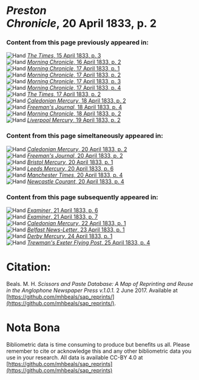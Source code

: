 # *Preston Chronicle*, 20 April 1833, p. 2  
  
### Content from this page previously appeared in:  
![Hand](http://scissorsandpaste.net/wp-content/uploads/2017/06/smallhandpointer.png) [*The Times*, 15 April 1833, p. 3](https://mhbeals.github.io/sap_html/The-Times/The-Times-15-April-1833-p-3)  
![Hand](http://scissorsandpaste.net/wp-content/uploads/2017/06/smallhandpointer.png) [*Morning Chronicle*, 16 April 1833, p. 2](https://mhbeals.github.io/sap_html/Morning-Chronicle/Morning-Chronicle-16-April-1833-p-2)  
![Hand](http://scissorsandpaste.net/wp-content/uploads/2017/06/smallhandpointer.png) [*Morning Chronicle*, 17 April 1833, p. 1](https://mhbeals.github.io/sap_html/Morning-Chronicle/Morning-Chronicle-17-April-1833-p-1)  
![Hand](http://scissorsandpaste.net/wp-content/uploads/2017/06/smallhandpointer.png) [*Morning Chronicle*, 17 April 1833, p. 2](https://mhbeals.github.io/sap_html/Morning-Chronicle/Morning-Chronicle-17-April-1833-p-2)  
![Hand](http://scissorsandpaste.net/wp-content/uploads/2017/06/smallhandpointer.png) [*Morning Chronicle*, 17 April 1833, p. 3](https://mhbeals.github.io/sap_html/Morning-Chronicle/Morning-Chronicle-17-April-1833-p-3)  
![Hand](http://scissorsandpaste.net/wp-content/uploads/2017/06/smallhandpointer.png) [*Morning Chronicle*, 17 April 1833, p. 4](https://mhbeals.github.io/sap_html/Morning-Chronicle/Morning-Chronicle-17-April-1833-p-4)  
![Hand](http://scissorsandpaste.net/wp-content/uploads/2017/06/smallhandpointer.png) [*The Times*, 17 April 1833, p. 2](https://mhbeals.github.io/sap_html/The-Times/The-Times-17-April-1833-p-2)  
![Hand](http://scissorsandpaste.net/wp-content/uploads/2017/06/smallhandpointer.png) [*Caledonian Mercury*, 18 April 1833, p. 2](https://mhbeals.github.io/sap_html/Caledonian-Mercury/Caledonian-Mercury-18-April-1833-p-2)  
![Hand](http://scissorsandpaste.net/wp-content/uploads/2017/06/smallhandpointer.png) [*Freeman's Journal*, 18 April 1833, p. 4](https://mhbeals.github.io/sap_html/Freeman's-Journal/Freeman's-Journal-18-April-1833-p-4)  
![Hand](http://scissorsandpaste.net/wp-content/uploads/2017/06/smallhandpointer.png) [*Morning Chronicle*, 18 April 1833, p. 2](https://mhbeals.github.io/sap_html/Morning-Chronicle/Morning-Chronicle-18-April-1833-p-2)  
![Hand](http://scissorsandpaste.net/wp-content/uploads/2017/06/smallhandpointer.png) [*Liverpool Mercury*, 19 April 1833, p. 2](https://mhbeals.github.io/sap_html/Liverpool-Mercury/Liverpool-Mercury-19-April-1833-p-2)  
  
### Content from this page simeltaneously appeared in:  
![Hand](http://scissorsandpaste.net/wp-content/uploads/2017/06/smallhandpointer.png) [*Caledonian Mercury*, 20 April 1833, p. 2](https://mhbeals.github.io/sap_html/Caledonian-Mercury/Caledonian-Mercury-20-April-1833-p-2)  
![Hand](http://scissorsandpaste.net/wp-content/uploads/2017/06/smallhandpointer.png) [*Freeman's Journal*, 20 April 1833, p. 2](https://mhbeals.github.io/sap_html/Freeman's-Journal/Freeman's-Journal-20-April-1833-p-2)  
![Hand](http://scissorsandpaste.net/wp-content/uploads/2017/06/smallhandpointer.png) [*Bristol Mercury*, 20 April 1833, p. 1](https://mhbeals.github.io/sap_html/Bristol-Mercury/Bristol-Mercury-20-April-1833-p-1)  
![Hand](http://scissorsandpaste.net/wp-content/uploads/2017/06/smallhandpointer.png) [*Leeds Mercury*, 20 April 1833, p. 6](https://mhbeals.github.io/sap_html/Leeds-Mercury/Leeds-Mercury-20-April-1833-p-6)  
![Hand](http://scissorsandpaste.net/wp-content/uploads/2017/06/smallhandpointer.png) [*Manchester Times*, 20 April 1833, p. 4](https://mhbeals.github.io/sap_html/Manchester-Times/Manchester-Times-20-April-1833-p-4)  
![Hand](http://scissorsandpaste.net/wp-content/uploads/2017/06/smallhandpointer.png) [*Newcastle Courant*, 20 April 1833, p. 4](https://mhbeals.github.io/sap_html/Newcastle-Courant/Newcastle-Courant-20-April-1833-p-4)  
  
### Content from this page subsequently appeared in:  
![Hand](http://scissorsandpaste.net/wp-content/uploads/2017/06/smallhandpointer.png) [*Examiner*, 21 April 1833, p. 6](https://mhbeals.github.io/sap_html/Examiner/Examiner-21-April-1833-p-6)  
![Hand](http://scissorsandpaste.net/wp-content/uploads/2017/06/smallhandpointer.png) [*Examiner*, 21 April 1833, p. 7](https://mhbeals.github.io/sap_html/Examiner/Examiner-21-April-1833-p-7)  
![Hand](http://scissorsandpaste.net/wp-content/uploads/2017/06/smallhandpointer.png) [*Caledonian Mercury*, 22 April 1833, p. 1](https://mhbeals.github.io/sap_html/Caledonian-Mercury/Caledonian-Mercury-22-April-1833-p-1)  
![Hand](http://scissorsandpaste.net/wp-content/uploads/2017/06/smallhandpointer.png) [*Belfast News-Letter*, 23 April 1833, p. 1](https://mhbeals.github.io/sap_html/Belfast-News-Letter/Belfast-News-Letter-23-April-1833-p-1)  
![Hand](http://scissorsandpaste.net/wp-content/uploads/2017/06/smallhandpointer.png) [*Derby Mercury*, 24 April 1833, p. 1](https://mhbeals.github.io/sap_html/Derby-Mercury/Derby-Mercury-24-April-1833-p-1)  
![Hand](http://scissorsandpaste.net/wp-content/uploads/2017/06/smallhandpointer.png) [*Trewman's Exeter Flying Post*, 25 April 1833, p. 4](https://mhbeals.github.io/sap_html/Trewman's-Exeter-Flying-Post/Trewman's-Exeter-Flying-Post-25-April-1833-p-4)  


# Citation: 

Beals. M. H. *Scissors and Paste Database: A Map of Reprinting and Reuse in the Anglophone Newspaper Press v.1.0.1.* 2 June 2017. Available at [https://github.com/mhbeals/sap_reprints/](https://github.com/mhbeals/sap_reprints/). 

# Nota Bona

Bibliometric data is time consuming to produce but benefits us all. Please remember to cite or acknowledge this and any other bibliometric data you use in your research. All data is available CC-BY 4.0 at [https://github.com/mhbeals/sap_reprints](https://github.com/mhbeals/sap_reprints)